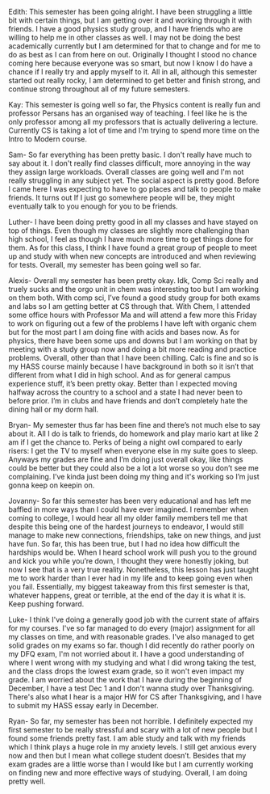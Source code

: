 Edith:
This semester has been going alright. I have been struggling a little bit with certain things, but I am getting over it and working through it with friends. I have a good physics study group, and I have friends who are willing to help me in other classes as well. I may not be doing the best academically currently but I am determined for that to change and for me to do as best as I can from here on out. Originally I thought I stood no chance coming here because everyone was so smart, but now I know I do have a chance if I really try and apply myself to it. All in all, although this semester started out really rocky, I am determined to get better and finish strong, and continue strong throughout all of my future semesters.

Kay:
This semester is going well so far, the Physics content is really fun and professor Persans has an organised way of teaching. I feel like he is the only professor among all my professors that is actually delivering a lecture. Currently CS is taking a lot of time and I'm trying to spend more time on the Intro to Modern course.

Sam- 
So far everything has been pretty basic. I don't really have much to say about it. I don't really find classes difficult, more annoying in the way they assign large workloads. Overall classes are going well and I'm not really struggling in any subject yet. The social aspect is pretty good. Before I came here I was expecting to have to go places and talk to people to make friends. It turns out If I just go somewhere people will be, they might eventually talk to you enough for you to be friends.

Luther- 
I have been doing pretty good in all my classes and have stayed on top of things. Even though my classes are slightly more challenging than high school, I feel as though I have much more time to get things done for them. As for this class, I think I have found a great group of people to meet up and study with when new concepts are introduced and when reviewing for tests. Overall, my semester has been going well so far.

Alexis- 
Overall my semester has been pretty okay. Idk, Comp Sci really and truely sucks and the orgo unit in chem was interesting too but I am working on them both. With comp sci, I’ve found a good study group for both exams and labs so I am getting better at CS through that. With Chem, I attended some office hours with Professor Ma and will attend a few more this Friday to work on figuring out a few of the problems I have left with organic chem but for the most part I am doing fine with acids and bases now. As for physics, there have been some ups and downs but I am working on that by meeting with a study group now and doing a bit more reading and practice problems. Overall, other than that I have been chilling. Calc is fine and so is my HASS course mainly because I have background in both so it isn’t that different from what I did in high school. And as for general campus experience stuff, it’s been pretty okay. Better than I expected moving halfway across the country to a school and a state I had never been to before prior. I’m in clubs and have friends and don’t completely hate the dining hall or my dorm hall.

Bryan- 
My semester thus far has been fine and there’s not much else to say about it. All I do is talk to friends, do homework and play mario kart at like 2 am if I get the chance to. Perks of being a night owl compared to early risers: I get the TV to myself when everyone else in my suite goes to sleep. Anyways my grades are fine and I’m doing just overall okay, like things could be better but they could also be a lot a lot worse so you don’t see me complaining. I’ve kinda just been doing my thing and it's working so I’m just gonna keep on keepin on.

Jovanny- 
So far this semester has been very educational and has left me baffled in more ways than I could have ever imagined. I remember when coming to college, I would hear all my older family members tell me that despite this being one of the hardest journeys to endeavor, I would still manage to make new connections, friendships, take on new things, and just have fun. So far, this has been true, but I had no idea how difficult the hardships would be. When I heard school work will push you to the ground and kick you while you’re down, I thought they were honestly joking, but now I see that is a very true reality. Nonetheless, this lesson has just taught me to work harder than I ever had in my life and to keep going even when you fail. Essentially, my biggest takeaway from this first semester is that, whatever happens, great or terrible, at the end of the day it is what it is. Keep pushing forward.

Luke-
I think I've doing a generally good job with the current state of affairs for my courses. I've so far managed to do every (major) assignment for all my classes on time, and with reasonable grades. I've also managed to get solid grades on my exams so far. though I did recently do rather poorly on my DFQ exam, I'm not worried about it. I have a good understanding of where I went wrong with my studying and what I did wrong taking the test, and the class drops the lowest exam grade, so it won't even impact my grade. I am worried about the work that I have during the beginning of December, I have a test Dec 1 and I don't wanna study over Thanksgiving. There's also what I hear is a major HW for CS after Thanksgiving, and I have to submit my HASS essay early in December.

Ryan-
So far, my semester has been not horrible. I definitely expected my first semester to be really stressful and scary with a lot of new people but I found some friends pretty fast. I am able study and talk with my friends which I think plays a huge role in my anxiety levels. I still get anxious every now and then but I mean what college student doesn’t. Besides that my exam grades are a little worse than I would like but I am currently working on finding new and more effective ways of studying. Overall, I am doing pretty well.

